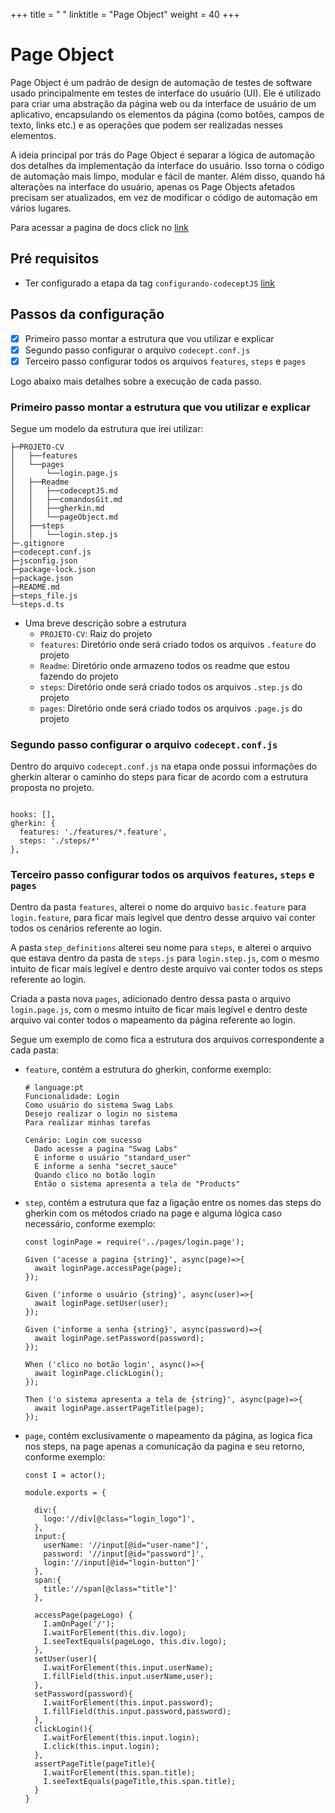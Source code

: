 +++
title = " "
linktitle = "Page Object"
weight = 40
+++

# Page Object

Page Object é um padrão de design de automação de testes de software usado principalmente em testes de interface do usuário (UI). Ele é utilizado para criar uma abstração da página web ou da interface de usuário de um aplicativo, encapsulando os elementos da página (como botões, campos de texto, links etc.) e as operações que podem ser realizadas nesses elementos.

A ideia principal por trás do Page Object é separar a lógica de automação dos detalhes da implementação da interface do usuário. Isso torna o código de automação mais limpo, modular e fácil de manter. Além disso, quando há alterações na interface do usuário, apenas os Page Objects afetados precisam ser atualizados, em vez de modificar o código de automação em vários lugares.

Para acessar a pagina de docs click no [link](https://codecept.io/pageobjects/)

## Pré requisitos

* Ter configurado a etapa da tag `configurando-codeceptJS` [link](./codeceptJS.md)

## Passos da configuração
- [X] Primeiro passo montar a estrutura que vou utilizar e explicar
- [X] Segundo passo configurar o arquivo `codecept.conf.js`
- [X] Terceiro passo configurar todos os arquivos `features`, `steps` e `pages`

Logo abaixo mais detalhes sobre a execução de cada passo.

### Primeiro passo montar a estrutura que vou utilizar e explicar

Segue um modelo da estrutura que irei utilizar:
```
├─PROJETO-CV
│   ├──features
│   └──pages
│       └──login.page.js   
│   ├──Readme
│   │   ├──codeceptJS.md
│   │   ├──comandosGit.md
│   │   ├──gherkin.md      
│   │   └──pageObject.md   
│   ├──steps
│   │   └──login.step.js         
├─.gitignore
├─codecept.conf.js
├─jsconfig.json
├─package-lock.json
├─package.json
├─README.md   
├─steps_file.js
└─steps.d.ts
```
* Uma breve descrição sobre a estrutura
  * `PROJETO-CV`: Raiz do projeto
  * `features`: Diretório onde será criado todos os arquivos `.feature` do projeto
  * `Readme`: Diretório onde armazeno todos os readme que estou fazendo do projeto
  * `steps`: Diretório onde será criado todos os arquivos `.step.js` do projeto
  * `pages`: Diretório onde será criado todos os arquivos `.page.js` do projeto

### Segundo passo configurar o arquivo `codecept.conf.js`

 Dentro do arquivo `codecept.conf.js` na etapa onde possui informações do gherkin alterar o caminho do steps para ficar de acordo com a estrutura proposta no projeto.
  ```
  
  hooks: [],
  gherkin: {
    features: './features/*.feature',
    steps: './steps/*'
  },
  ```

### Terceiro passo configurar todos os arquivos `features`, `steps` e `pages`

Dentro da pasta `features`, alterei o nome do arquivo `basic.feature` para `login.feature`, para ficar mais legível que dentro desse arquivo vai conter todos os cenários referente ao login.

A pasta `step_definitions` alterei seu nome para `steps`, e alterei o arquivo que estava dentro da pasta de `steps.js` para `login.step.js`, com o mesmo intuito de ficar mais legível e dentro deste arquivo vai conter todos os steps referente ao login.

Criada a pasta nova `pages`, adicionado dentro dessa pasta o arquivo `login.page.js`, com o mesmo intuito de ficar mais legível e dentro deste arquivo vai conter todos o mapeamento da página referente ao login.

Segue um exemplo de como fica a estrutura dos arquivos correspondente a cada pasta:
* `feature`, contém a estrutura do gherkin, conforme exemplo:
  ```
  # language:pt
  Funcionalidade: Login
  Como usuário do sistema Swag Labs
  Desejo realizar o login no sistema
  Para realizar minhas tarefas

  Cenário: Login com sucesso
    Dado acesse a pagina "Swag Labs"
    E informe o usuário "standard_user"
    E informe a senha "secret_sauce"
    Quando clico no botão login
    Então o sistema apresenta a tela de "Products"
  ```
* `step`, contém a estrutura que faz a ligação entre os nomes das steps do gherkin com os métodos criado na page e alguma lógica caso necessário, conforme exemplo:
  ```
  const loginPage = require('../pages/login.page');

  Given ('acesse a pagina {string}', async(page)=>{
    await loginPage.accessPage(page);
  });

  Given ('informe o usuário {string}', async(user)=>{
    await loginPage.setUser(user);
  });

  Given ('informe a senha {string}', async(password)=>{
    await loginPage.setPassword(password);
  });

  When ('clico no botão login', async()=>{
    await loginPage.clickLogin();
  });

  Then ('o sistema apresenta a tela de {string}', async(page)=>{
    await loginPage.assertPageTitle(page);
  });
  ```
* `page`, contém exclusivamente o mapeamento da página, as logica fica nos steps, na page apenas a comunicação da pagina e seu retorno, conforme exemplo:
    ```
    const I = actor();

    module.exports = {

      div:{
        logo:'//div[@class="login_logo"]',
      }, 
      input:{
        userName: '//input[@id="user-name"]',
        password: '//input[@id="password"]',
        login:'//input[@id="login-button"]'
      },
      span:{
        title:'//span[@class="title"]'
      },
  
      accessPage(pageLogo) {
        I.amOnPage('/');
        I.waitForElement(this.div.logo);
        I.seeTextEquals(pageLogo, this.div.logo);
      },
      setUser(user){
        I.waitForElement(this.input.userName);
        I.fillField(this.input.userName,user);
      },
      setPassword(password){
        I.waitForElement(this.input.password);
        I.fillField(this.input.password,password);
      },
      clickLogin(){
        I.waitForElement(this.input.login);
        I.click(this.input.login);
      },
      assertPageTitle(pageTitle){
        I.waitForElement(this.span.title);
        I.seeTextEquals(pageTitle,this.span.title);
      }
    }
    ```
